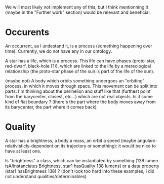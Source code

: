 We will most likely not implement any of this, but I think mentionning it (maybe in the "Further work" section) would be relevant and beneficial.

# Occurents

An occurrent, as I undestand it, is a process (something happening over time). Currently, we do not have any in our ontology.


A star has a life, which is a process. This life can have phases (proto-star, red-dwarf, black-hole (?)), which are linked to the life by a mereological relationship (the proto-star phase of the sun is part of the life of the sun).

(maybe not) A body which orbits something undergoes an "orbiting" process, in which it moves through space. This movement can be split into parts: I'm thinking about the perihelion and stuff like that (furthest point from the barycenter, closest, etc...) which are not real objects. Is it some kind of fiat boundary ? (there's the part where the body moves away from its barycenter, the part where it comes back)

# Quality

A star has a brightness, a body a mass, an orbit a speed (maybe angularo-relativisticly-dependent on its trajectory or something): it would be nice to have at least one. 

Is "brightness" a class, which can be instantiated by something (138 lumen isA/instanciates Brightness, star1 hasQuality 138 lumens) or a data property (star1 hasBrightness 138) ? (don't look too hard into these examples, I did not understand qualities/determinables)
